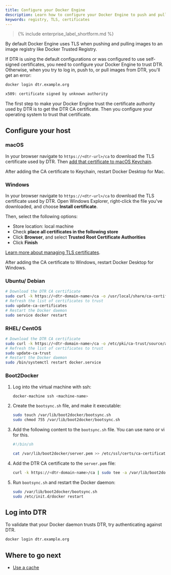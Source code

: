 ```yaml
---
title: Configure your Docker Engine
description: Learn how to configure your Docker Engine to push and pull images from Docker Trusted Registry.
keywords: registry, TLS, certificates
---
```


>{% include enterprise_label_shortform.md %}

By default Docker Engine uses TLS when pushing and pulling images to an
image registry like Docker Trusted Registry.

If DTR is using the default configurations or was configured to use self-signed
certificates, you need to configure your Docker Engine to trust DTR. Otherwise,
when you try to log in, push to, or pull images from DTR, you'll get an error:

```bash
docker login dtr.example.org

x509: certificate signed by unknown authority
```

The first step to make your Docker Engine trust the certificate authority used
by DTR is to get the DTR CA certificate. Then you configure your operating
system to trust that certificate.

## Configure your host

### macOS

In your browser navigate to `https://<dtr-url>/ca` to download the TLS
certificate used by DTR. Then
[add that certificate to macOS Keychain](https://support.apple.com/kb/PH20129).

After adding the CA certificate to Keychain, restart Docker Desktop for Mac.

### Windows

In your browser navigate to `https://<dtr-url>/ca` to download the TLS
certificate used by DTR. Open Windows Explorer, right-click the
file you've downloaded, and choose **Install certificate**.

Then, select the following options:

* Store location: local machine
* Check **place all certificates in the following store**
* Click **Browser**, and select **Trusted Root Certificate Authorities**
* Click **Finish**

[Learn more about managing TLS certificates](https://technet.microsoft.com/en-us/library/cc754841(v=ws.11).aspx#BKMK_addlocal).

After adding the CA certificate to Windows, restart Docker Desktop for Windows.

### Ubuntu/ Debian

```bash
# Download the DTR CA certificate
sudo curl -k https://<dtr-domain-name>/ca -o /usr/local/share/ca-certificates/<dtr-domain-name>.crt
# Refresh the list of certificates to trust
sudo update-ca-certificates
# Restart the Docker daemon
sudo service docker restart
```

### RHEL/ CentOS

```bash
# Download the DTR CA certificate
sudo curl -k https://<dtr-domain-name>/ca -o /etc/pki/ca-trust/source/anchors/<dtr-domain-name>.crt
# Refresh the list of certificates to trust
sudo update-ca-trust
# Restart the Docker daemon
sudo /bin/systemctl restart docker.service
```

### Boot2Docker

1.  Log into the virtual machine with ssh:

    ```bash
    docker-machine ssh <machine-name>
    ```

2.  Create the `bootsync.sh` file, and make it executable:

    ```bash
    sudo touch /var/lib/boot2docker/bootsync.sh
    sudo chmod 755 /var/lib/boot2docker/bootsync.sh
    ```

3.  Add the following content to the `bootsync.sh` file. You can use nano or vi
    for this.

    ```bash
    #!/bin/sh

    cat /var/lib/boot2docker/server.pem >> /etc/ssl/certs/ca-certificates.crt
    ```

4.  Add the DTR CA certificate to the `server.pem` file:

    ```bash
    curl -k https://<dtr-domain-name>/ca | sudo tee -a /var/lib/boot2docker/server.pem
    ```

5.  Run `bootsync.sh` and restart the Docker daemon:

    ```bash
    sudo /var/lib/boot2docker/bootsync.sh
    sudo /etc/init.d/docker restart
    ```

## Log into DTR

To validate that your Docker daemon trusts DTR, try authenticating against
DTR.

```bash
docker login dtr.example.org
```

## Where to go next

- [Use a cache](use-a-cache.md)
